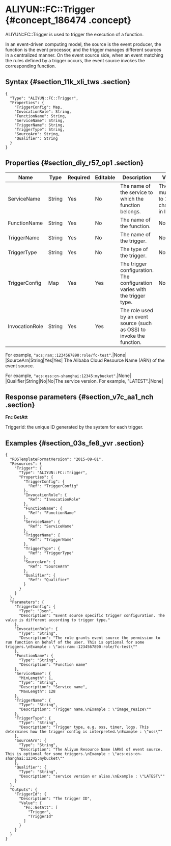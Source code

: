 # ALIYUN::FC::Trigger {#concept_186474 .concept}

ALIYUN::FC::Trigger is used to trigger the execution of a function.

In an event-driven computing model, the source is the event producer, the function is the event processor, and the trigger manages different sources in a centralized manner. On the event source side, when an event matching the rules defined by a trigger occurs, the event source invokes the corresponding function.

## Syntax {#section_11k_xli_tws .section}

```language-json
{
  "Type": "ALIYUN::FC::Trigger",
  "Properties": {
    "TriggerConfig": Map,
    "InvocationRole": String,
    "FunctionName": String,
    "ServiceName": String,
    "TriggerName": String,
    "TriggerType": String,
    "SourceArn": String,
    "Qualifier": String
  }
}
```

## Properties {#section_diy_r57_op1 .section}

|Name|Type|Required|Editable|Description|Validity|
|----|----|--------|--------|-----------|--------|
|ServiceName|String|Yes|No|The name of the service to which the function belongs.|The name must be 1 to 128 characters in length.|
|FunctionName|String|Yes|No|The name of the function.|None|
|TriggerName|String|Yes|No|The name of the trigger.|None|
|TriggerType|String|Yes|No|The type of the trigger.|None|
|TriggerConfig|Map|Yes|Yes|The trigger configuration. The configuration varies with the trigger type.|None|
|InvocationRole|String|Yes|Yes| The role used by an event source \(such as OSS\) to invoke the function.

 For example, `"acs:ram::1234567890:role/fc-test"`.|None|
|SourceArn|String|Yes|Yes| The Alibaba Cloud Resource Name \(ARN\) of the event source.

 For example, `"acs:oss:cn-shanghai:12345:mybucket"`.|None|
|Qualifier|String|No|No|The service version. For example, "LATEST".|None|

## Response parameters {#section_v7c_aa1_nch .section}

 **Fn::GetAtt** 

TriggerId: the unique ID generated by the system for each trigger.

## Examples {#section_03s_fe8_yvr .section}

``` {#codeblock_bbc_idm_ccl}
{
  "ROSTemplateFormatVersion": "2015-09-01",
  "Resources": {
    "Trigger": {
      "Type": "ALIYUN::FC::Trigger",
      "Properties": {
        "TriggerConfig": {
          "Ref": "TriggerConfig"
        },
        "InvocationRole": {
          "Ref": "InvocationRole"
        },
        "FunctionName": {
          "Ref": "FunctionName"
        },
        "ServiceName": {
          "Ref": "ServiceName"
        },
        "TriggerName": {
          "Ref": "TriggerName"
        },
        "TriggerType": {
          "Ref": "TriggerType"
        },
        "SourceArn": {
          "Ref": "SourceArn"
        },
        "Qualifier": {
          "Ref": "Qualifier"
        }
      }
    }
  },
  "Parameters": {
    "TriggerConfig": {
      "Type": "Json",
      "Description": "Event source specific trigger configuration. The value is different according to trigger type."
    },
    "InvocationRole": {
      "Type": "String",
      "Description": "The role grants event source the permission to run function on behalf of the user. This is optional for some triggers.\nExample : \"acs:ram::1234567890:role/fc-test\""
    },
    "FunctionName": {
      "Type": "String",
      "Description": "Function name"
    },
    "ServiceName": {
      "MinLength": 1,
      "Type": "String",
      "Description": "Service name",
      "MaxLength": 128
    },
    "TriggerName": {
      "Type": "String",
      "Description": "Trigger name.\nExample : \"image_resize\""
    },
    "TriggerType": {
      "Type": "String",
      "Description": "Trigger type, e.g. oss, timer, logs. This determines how the trigger config is interpreted.\nExample : \"oss\""
    },
    "SourceArn": {
      "Type": "String",
      "Description": "The Aliyun Resource Name (ARN) of event source. This is optional for some triggers.\nExample : \"acs:oss:cn-shanghai:12345:mybucket\""
    },
    "Qualifier": {
      "Type": "String",
      "Description": "service version or alias.\nExample : \"LATEST\""
    }
  },
  "Outputs": {
    "TriggerId": {
      "Description": "The trigger ID",
      "Value": {
        "Fn::GetAtt": [
          "Trigger",
          "TriggerId"
        ]
      }
    }
  }
}
```

